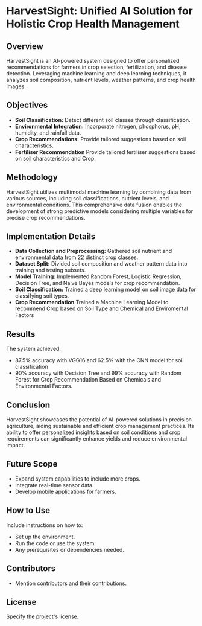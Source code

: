 # HarvestSight: Unified AI Solution for Holistic Crop Health Management

## Overview

HarvestSight is an AI-powered system designed to offer personalized recommendations for farmers in crop selection, fertilization, and disease detection. Leveraging machine learning and deep learning techniques, it analyzes soil composition, nutrient levels, weather patterns, and crop health images.

## Objectives

- **Soil Classification:** Detect different soil classes through classification.
- **Environmental Integration:** Incorporate nitrogen, phosphorus, pH, humidity, and rainfall data.
- **Crop Recommendations:** Provide tailored suggestions based on soil characteristics.
- **Fertiliser Recommendation** Provide tailored fertiliser suggestions based on soil characteristics and Crop.

## Methodology

HarvestSight utilizes multimodal machine learning by combining data from various sources, including soil classifications, nutrient levels, and environmental conditions. This comprehensive data fusion enables the development of strong predictive models considering multiple variables for precise crop recommendations.

## Implementation Details

- **Data Collection and Preprocessing:** Gathered soil nutrient and environmental data from 22 distinct crop classes.
- **Dataset Split:** Divided soil composition and weather pattern data into training and testing subsets.
- **Model Training:** Implemented Random Forest, Logistic Regression, Decision Tree, and Naive Bayes models for crop recommendation.
- **Soil Classification:** Trained a deep learning model on soil image data for classifying soil types.
- **Crop Recommendation** Trained a Machine Learning Model to recommend Crop based on Soil Type and Chemical and Enviromental Factors

## Results

The system achieved:
- 87.5% accuracy  with VGG16 and 62.5% with the CNN model for soil classification
- 90% accuracy with Decision Tree and 99% accuracy with Random Forest for  Crop Recommendation Based on Chemicals and Environmental Factors.

## Conclusion

HarvestSight showcases the potential of AI-powered solutions in precision agriculture, aiding sustainable and efficient crop management practices. Its ability to offer personalized insights based on soil conditions and crop requirements can significantly enhance yields and reduce environmental impact.

## Future Scope

- Expand system capabilities to include more crops.
- Integrate real-time sensor data.
- Develop mobile applications for farmers.

## How to Use

Include instructions on how to:
- Set up the environment.
- Run the code or use the system.
- Any prerequisites or dependencies needed.

## Contributors

- Mention contributors and their contributions.

## License

Specify the project's license.
